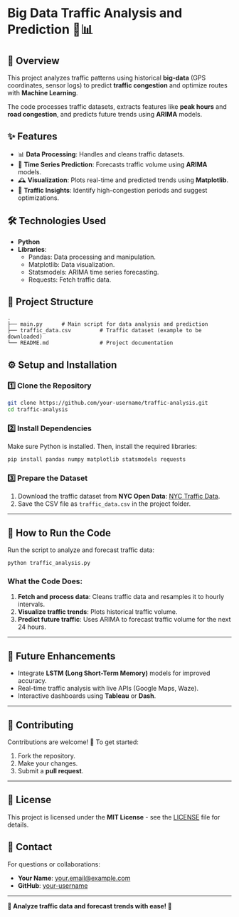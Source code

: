 # Big Data Traffic Analysis and Prediction 🚦📊

## 📝 Overview
This project analyzes traffic patterns using historical **big-data** (GPS coordinates, sensor logs) to predict **traffic congestion** and optimize routes with **Machine Learning**. 

The code processes traffic datasets, extracts features like **peak hours** and **road congestion**, and predicts future trends using **ARIMA** models. 

## ✨ Features
- 📊 **Data Processing**: Handles and cleans traffic datasets.
- 🔄 **Time Series Prediction**: Forecasts traffic volume using **ARIMA** models.
- 🕰️ **Visualization**: Plots real-time and predicted trends using **Matplotlib**.
- 🚦 **Traffic Insights**: Identify high-congestion periods and suggest optimizations.

## 🛠️ Technologies Used
- **Python**
- **Libraries**:
  - Pandas: Data processing and manipulation.
  - Matplotlib: Data visualization.
  - Statsmodels: ARIMA time series forecasting.
  - Requests: Fetch traffic data.

## 📂 Project Structure
```
.
├── main.py      # Main script for data analysis and prediction
├── traffic_data.csv         # Traffic dataset (example to be downloaded)
└── README.md                # Project documentation
```

## ⚙️ Setup and Installation

### 1️⃣ Clone the Repository
```bash
git clone https://github.com/your-username/traffic-analysis.git
cd traffic-analysis
```

### 2️⃣ Install Dependencies
Make sure Python is installed. Then, install the required libraries:
```bash
pip install pandas numpy matplotlib statsmodels requests
```

### 3️⃣ Prepare the Dataset
1. Download the traffic dataset from **NYC Open Data**:
   [NYC Traffic Data](https://data.cityofnewyork.us/Transportation/Traffic-Volume-Counts-2012-2013-/i4gi-tjb9).
2. Save the CSV file as `traffic_data.csv` in the project folder.

---
## 🚀 How to Run the Code
Run the script to analyze and forecast traffic data:
```bash
python traffic_analysis.py
```

### **What the Code Does**:
1. **Fetch and process data**: Cleans traffic data and resamples it to hourly intervals.
2. **Visualize traffic trends**: Plots historical traffic volume.
3. **Predict future traffic**: Uses ARIMA to forecast traffic volume for the next 24 hours.


---
## 🔮 Future Enhancements
- Integrate **LSTM (Long Short-Term Memory)** models for improved accuracy.
- Real-time traffic analysis with live APIs (Google Maps, Waze).
- Interactive dashboards using **Tableau** or **Dash**.

---
## 🤝 Contributing
Contributions are welcome! 🎉 To get started:
1. Fork the repository.
2. Make your changes.
3. Submit a **pull request**.

---
## 📜 License
This project is licensed under the **MIT License** - see the [LICENSE](LICENSE) file for details.

## 📧 Contact
For questions or collaborations:
- **Your Name**: your.email@example.com
- **GitHub**: [your-username](https://github.com/your-username)

---
**🚦 Analyze traffic data and forecast trends with ease! 🌟**
